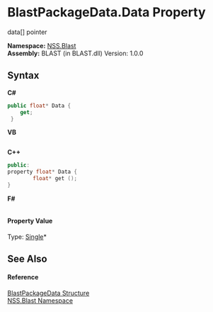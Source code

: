 # BlastPackageData.Data Property 
 

data[] pointer

**Namespace:**&nbsp;<a href="88b55311-4a89-0894-e27a-e157e443c7f7">NSS.Blast</a><br />**Assembly:**&nbsp;BLAST (in BLAST.dll) Version: 1.0.0

## Syntax

**C#**<br />
``` C#
public float* Data {
	get;
 }
```

**VB**<br />
``` VB

```

**C++**<br />
``` C++
public:
property float* Data {
		float* get ();
}
```

**F#**<br />
``` F#

```


#### Property Value
Type: <a href="https://docs.microsoft.com/dotnet/api/system.single" target="_blank" rel="noopener noreferrer">Single</a>*

## See Also


#### Reference
<a href="08d36c75-b5dc-8eaf-5936-daa952653fa2">BlastPackageData Structure</a><br /><a href="88b55311-4a89-0894-e27a-e157e443c7f7">NSS.Blast Namespace</a><br />